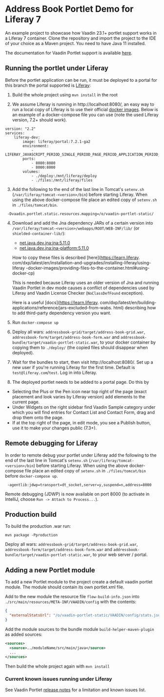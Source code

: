 # Address Book Portlet Demo for Liferay 7
An example project to showcase how Vaadin 23.1+ portlet support works in a Liferay 7 container. 
Clone the repository and import the project to the IDE of your choice as a Maven project. 
You need to have Java 11 installed.

The documentation for Vaadin Portlet support is available [here](https://vaadin.com/docs/latest/flow/integrations/portlet).

## Running the portlet under Liferay

Before the portlet application can be run, it must be deployed to a portal for this
branch the portal supported is [Liferay](https://www.liferay.com/downloads-community):

1. Build the whole project using `mvn install` in the root

2. We assume Liferay is running in http://localhost:8080/, an easy way to run a local
copy of Liferay is to use their official [docker images](https://hub.docker.com/r/liferay/portal). 
Below is an example of a docker-compose file you can use (note the used Liferay version, 7.2+ should
work).

````
version: "2.2"
services:
    liferay-dev:
        image: liferay/portal:7.2.1-ga2
        environment:
            - LIFERAY_JAVASCRIPT_PERIOD_SINGLE_PERIOD_PAGE_PERIOD_APPLICATION_PERIOD_ENABLED=false
        ports:
            - 8080:8080
            - 8000:8000
        volumes:
            - ./deploy:/mnt/liferay/deploy
            - ./files:/mnt/liferay/files
````

3. Add the following to the end of the last line in Tomcat's `setenv.sh`
(`/var/liferay/tomcat-<version>/bin`) before starting Liferay. When
using the above docker-compose file place an edited copy of `setenv.sh`
in `./files/tomcat/bin`.

````
 -Dvaadin.portlet.static.resources.mapping=/o/vaadin-portlet-static/
````

4. Download and add the Jna dependency JARs of a certain version into 
   `/var/liferay/tomcat-<version>/webapps/ROOT/WEB-INF/lib/` (or `shielded-container-lib/`):
   - [net.java.dev.jna:jna:5.11.0](https://mvnrepository.com/artifact/net.java.dev.jna/jna/5.11.0)
   - [net.java.dev.jna:jna-platform:5.11.0](https://mvnrepository.com/artifact/net.java.dev.jna/jna-platform/5.11.0)
  
   How to copy these files is described [here](https://learn.liferay.
com/dxp/latest/en/installation-and-upgrades/installing-liferay/using-liferay
-docker-images/providing-files-to-the-container.html#using-docker-cp)
   
   This is needed because Liferay uses an older version of Jna and running 
Vaadin Portlet in dev mode causes a conflict of dependencies used by Liferay 
and Vaadin License Checker (`NoClassDefFound` exception).

   Here is a useful [docs](https://learn.liferay.
 com/dxp/latest/en/building-applications/reference/jars-excluded-from-wabs.
   html) describing how to add third-party dependency version you want.
     
5. Run `docker-compose up`

6. Deploy all wars: `addressbook-grid/target/address-book-grid.war`, 
`addressbook-form/target/address-book-form.war` and `addressbook-bundle/target/vaadin-portlet-static.war`, 
to your docker container by copying them to `./deploy/` (the copied files should disappear when deployed).

7. Wait for the bundles to start, then visit http://localhost:8080/.
   Set up a new user if you're running Liferay for the first time. Default is `test@liferay.com`/`test`.
   Log in into Liferay.

8. The deployed portlet needs to be added to a portal page. Do this by
- Selecting the Plus or the Pen icon near top right of the page (exact 
  placement and look
varies by Liferay version) add elements to the current page.
- Under Widgets on the right sidebar find Vaadin Sample category under which 
  you will find
entries for Contact List and Contact Form, drag and drop them onto the page.
- If at the top right of the page, in edit mode, you see a Publish button, 
  use it to make your
changes public (7.3+).

## Remote debugging for Liferay

In order to remote debug your portlet under Liferay add the following to the end of the last line in 
Tomcat's `setenv.sh` (`/var/liferay/tomcat-<version>/bin`) before starting Liferay. When using the
above docker-compose file place an edited copy of `setenv.sh` in `./files/tomcat/bin` before
`docker-compose up`.

````
 -agentlib:jdwp=transport=dt_socket,server=y,suspend=n,address=8000
````

Remote debugging (JDWP) is now available on port 8000 (to activate
in IntelliJ, choose `Run -> Attach to Process...`). 

## Production build

To build the production .war run:

`mvn package -Pproduction`

Deploy all wars: `addressbook-grid/target/address-book-grid.war`, `addressbook-form/target/address-book-form.war`
and `addressbook-bundle/target/vaadin-portlet-static.war`, to your web server / portal. 

## Adding a new Portlet module

To add a new Portlet module to the project create a default vaadin portlet module.
The module should contain its own portlet.xml file.

Add to the new module the resource file `flow-build-info.json` into `./src/main/resources/META-INF/VAADIN/config`
with the contents:
````json
{
  "externalStatsUrl": "/o/vaadin-portlet-static/VAADIN/config/stats.json"
}
````

Add the module sources to the bundle module `build-helper-maven-plugin` as added sources:

````xml
<sources>
  <source>../moduleName/src/main/java</source>
  ...
</sources>
````

Then build the whole project again with `mvn install`

### Current known issues running under Liferay

See Vaadin Portlet [release notes](https://github.com/vaadin/portlet/releases) for a limitation and known issues list.

